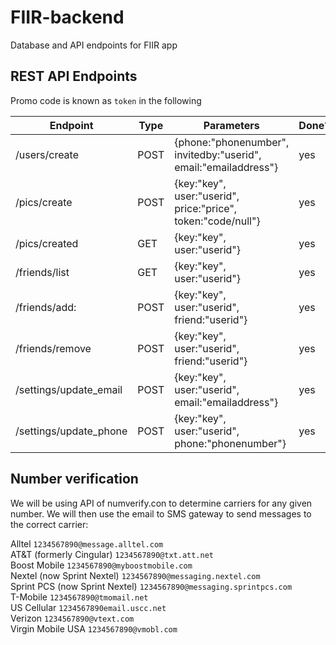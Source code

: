 # FIIR-backend
Database and API endpoints for FIIR app

## REST API Endpoints

Promo code is known as `token` in the following
                        
| Endpoint                    | Type | Parameters                                                      | Done? | Port |
| ----------------------      | ---- | --------------------------------------------------------------- | ----- | ---- |
| /users/create               | POST | {phone:"phonenumber", invitedby:"userid", email:"emailaddress"} | yes   | 9096 |
| /pics/create                | POST | {key:"key", user:"userid", price:"price", token:"code/null"}    | yes   | 9096 |
| /pics/created               | GET  | {key:"key", user:"userid"}                                      | yes   | 9096 |
| /friends/list               | GET  | {key:"key", user:"userid"}                                      | yes   | 9096 |
| /friends/add:               | POST | {key:"key", user:"userid", friend:"userid"}                     | yes   | 9096 |
| /friends/remove             | POST | {key:"key", user:"userid", friend:"userid"}                     | yes   | 9096 |
| /settings/update_email      | POST | {key:"key", user:"userid", email:"emailaddress"}                | yes   | 9096 |
| /settings/update_phone      | POST | {key:"key", user:"userid", phone:"phonenumber"}                 | yes   | 9096 |



## Number verification
We will be using API of numverify.con to determine carriers for any given number. We will then use the email to SMS gateway to send messages to the correct carrier:

Alltel 	`1234567890@message.alltel.com`  
AT&T (formerly Cingular) 	`1234567890@txt.att.net`  
Boost Mobile 	`1234567890@myboostmobile.com`  
Nextel (now Sprint Nextel) 	`1234567890@messaging.nextel.com`  
Sprint PCS (now Sprint Nextel) 	`1234567890@messaging.sprintpcs.com`  
T-Mobile 	`1234567890@tmomail.net`  
US Cellular 	`1234567890email.uscc.net`   
Verizon 	`1234567890@vtext.com`  
Virgin Mobile USA 	`1234567890@vmobl.com`  
